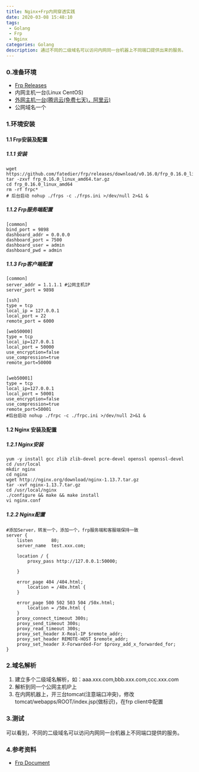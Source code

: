 ```yaml
---
title: Nginx+Frp内网穿透实践
date: 2020-03-08 15:48:10
tags: 
 - Golang
 - Frp
 - Nginx
categories: Golang
description: 通过不同的二级域名可以访问内网同一台机器上不同端口提供出来的服务。
---
```



### 0.准备环境
* [Frp Releases](https://github.com/fatedier/frp/releases "Frp Releases") 
* 内网主机一台(Linux CentOS)
* [外网主机一台(腾讯云(免费七天)，阿里云)](https://cloud.tencent.com/act/free?utm_source=portal&utm_medium=recommend&utm_campaign=free&utm_term=1226 "腾讯云(免费七天)")
* 公网域名一个

### 1.环境安装

#### 1.1 Frp安装及配置

##### 1.1.1 安装

```Shell
wget https://github.com/fatedier/frp/releases/download/v0.16.0/frp_0.16.0_linux_amd64.tar.gz
tar -zxvf frp_0.16.0_linux_amd64.tar.gz
cd frp_0.16.0_linux_amd64
rm -rf frpc*
# 后台启动 nohup ./frps -c ./frps.ini >/dev/null 2>&1 &
```

##### 1.1.2 Frp服务端配置

```
[common]
bind_port = 9898
dashboard_addr = 0.0.0.0
dashboard_port = 7500
dashboard_user = admin
dashboard_pwd = admin
```

##### 1.1.3 Frp客户端配置

```
[common]
server_addr = 1.1.1.1 #公网主机IP
server_port = 9898

[ssh]
type = tcp
local_ip = 127.0.0.1
local_port = 22
remote_port = 6000

[web50000]
type = tcp
local_ip=127.0.0.1
local_port = 50000
use_encryption=false
use_compression=true
remote_port=50000


[web50001]
type = tcp
local_ip=127.0.0.1
local_port = 50001
use_encryption=false
use_compression=true
remote_port=50001
#后台启动 nohup ./frpc -c ./frpc.ini >/dev/null 2>&1 &
```

#### 1.2 Nginx 安装及配置

##### 1.2.1 Nginx安装

```
yum -y install gcc zlib zlib-devel pcre-devel openssl openssl-devel
cd /usr/local
mkdir nginx
cd nginx
wget http://nginx.org/download/nginx-1.13.7.tar.gz
tar -xvf nginx-1.13.7.tar.gz
cd /usr/local/nginx
./configure && make && make install 
vi nginx.conf
```

##### 1.2.2 Nginx配置

```
#添加Server，转发一个，添加一个，frp服务端和客服端保持一致  
server {
	listen       80;
	server_name  test.xxx.com;

	location / {
		proxy_pass http://127.0.0.1:50000;

	}

	error_page 404 /404.html;
		location = /40x.html {
	}

	error_page 500 502 503 504 /50x.html;
		location = /50x.html {
	}
	proxy_connect_timeout 300s;
	proxy_send_timeout 300s;
	proxy_read_timeout 300s;
	proxy_set_header X-Real-IP $remote_addr;
	proxy_set_header REMOTE-HOST $remote_addr;
	proxy_set_header X-Forwarded-For $proxy_add_x_forwarded_for;
}

```


### 2.域名解析
1. 建立多个二级域名解析，如：aaa.xxx.com,bbb.xxx.com,ccc.xxx.com 
2. 解析到同一个公网主机IP上
3. 在内网机器上，开三台tomcat(注意端口冲突)，修改tomcat/webapps/ROOT/index.jsp(做标识)，在frp client中配置


### 3.测试
可以看到，不同的二级域名可以访问内网同一台机器上不同端口提供的服务。


### 4.参考资料
* [Frp Document](https://github.com/fatedier/frp "Frp Github") 
